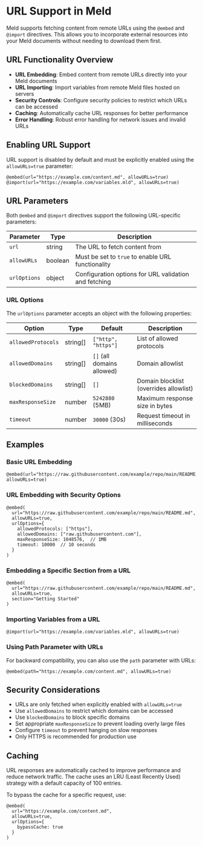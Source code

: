 # URL Support in Meld

Meld supports fetching content from remote URLs using the `@embed` and `@import` directives. This allows you to incorporate external resources into your Meld documents without needing to download them first.

## URL Functionality Overview

- **URL Embedding**: Embed content from remote URLs directly into your Meld documents
- **URL Importing**: Import variables from remote Meld files hosted on servers
- **Security Controls**: Configure security policies to restrict which URLs can be accessed
- **Caching**: Automatically cache URL responses for better performance
- **Error Handling**: Robust error handling for network issues and invalid URLs

## Enabling URL Support

URL support is disabled by default and must be explicitly enabled using the `allowURLs=true` parameter:

```
@embed(url="https://example.com/content.md", allowURLs=true)
@import(url="https://example.com/variables.mld", allowURLs=true)
```

## URL Parameters

Both `@embed` and `@import` directives support the following URL-specific parameters:

| Parameter | Type | Description |
|-----------|------|-------------|
| `url` | string | The URL to fetch content from |
| `allowURLs` | boolean | Must be set to `true` to enable URL functionality |
| `urlOptions` | object | Configuration options for URL validation and fetching |

### URL Options

The `urlOptions` parameter accepts an object with the following properties:

| Option | Type | Default | Description |
|--------|------|---------|-------------|
| `allowedProtocols` | string[] | `["http", "https"]` | List of allowed protocols |
| `allowedDomains` | string[] | `[]` (all domains allowed) | Domain allowlist |
| `blockedDomains` | string[] | `[]` | Domain blocklist (overrides allowlist) |
| `maxResponseSize` | number | `5242880` (5MB) | Maximum response size in bytes |
| `timeout` | number | `30000` (30s) | Request timeout in milliseconds |

## Examples

### Basic URL Embedding

```
@embed(url="https://raw.githubusercontent.com/example/repo/main/README.md", allowURLs=true)
```

### URL Embedding with Security Options

```
@embed(
  url="https://raw.githubusercontent.com/example/repo/main/README.md", 
  allowURLs=true, 
  urlOptions={
    allowedProtocols: ["https"],
    allowedDomains: ["raw.githubusercontent.com"],
    maxResponseSize: 1048576,  // 1MB
    timeout: 10000  // 10 seconds
  }
)
```

### Embedding a Specific Section from a URL

```
@embed(
  url="https://raw.githubusercontent.com/example/repo/main/README.md", 
  allowURLs=true, 
  section="Getting Started"
)
```

### Importing Variables from a URL

```
@import(url="https://example.com/variables.mld", allowURLs=true)
```

### Using Path Parameter with URLs

For backward compatibility, you can also use the `path` parameter with URLs:

```
@embed(path="https://example.com/content.md", allowURLs=true)
```

## Security Considerations

- URLs are only fetched when explicitly enabled with `allowURLs=true`
- Use `allowedDomains` to restrict which domains can be accessed
- Use `blockedDomains` to block specific domains
- Set appropriate `maxResponseSize` to prevent loading overly large files
- Configure `timeout` to prevent hanging on slow responses
- Only HTTPS is recommended for production use

## Caching

URL responses are automatically cached to improve performance and reduce network traffic. The cache uses an LRU (Least Recently Used) strategy with a default capacity of 100 entries.

To bypass the cache for a specific request, use:

```
@embed(
  url="https://example.com/content.md", 
  allowURLs=true, 
  urlOptions={
    bypassCache: true
  }
)
```